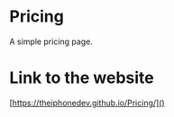 # Pricing
A simple pricing page.

# Link to the website

[https://theiphonedev.github.io/Pricing/]()

